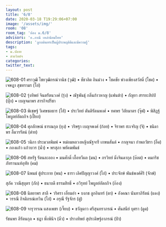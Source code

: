 ```yaml
---
layout: post
title: '6/8'
date: 2020-03-18 T19:29:06+07:00
image: '/assets/img/'
room: '08'
room_tag: 'ห้อง ม.6/8'
advisors: 'อ.ภาณี เหล่านิยมไทย'
description: 'ลูกบดินทรเป็นผู้ประพฤติดีและมีความรู้'
tags:
- ม.ปลาย
- สายวิทย์ฯ
categories:
twitter_text:
---
```

![608-01](https://res.cloudinary.com/dbruw74ms/image/upload/c_fit,w_760/v1584535562/608-01_j0jktp.png)
ศราวุฒิ ไชยวุฒิกรณ์วานิช (วุฒิ) • ชัชวลิต อินม่วง • โชคชัย พ่วงเพียงสวัสดิ์ (โชค) • เจษฎา สุขทรามร (โอ๋)

![608-02](https://res.cloudinary.com/dbruw74ms/image/upload/c_fit,w_760/v1584535607/608-02_jgnglt.png)
รุ่งทิพย์ จินตรัตนวงศ์ (รุ่ง) • ณัฐพันธุ์ กลิ่นก้าวหาญ (แฟนต้า) • กัญยา สรรยะสิปป์ (ปุ๊ก) • เบญจมาพร สารกิจปรีชา

![608-03](https://res.cloudinary.com/dbruw74ms/image/upload/c_fit,w_760/v1584535573/608-03_ns4xp0.png)
พิเชษฐ์ วิเศษชลธาร (ไฮ้) • ประวิทย์ ตันติรัตนพงศ์ • ทศพร วิลัยมาตร (จุ๊ฟ) • พิสิฏฐ์ ไพบูลย์อัตถกิจ (เปี๊ยก)

![608-04](https://res.cloudinary.com/dbruw74ms/image/upload/c_fit,w_760/v1584535570/608-04_vjkp9d.png)
ศุภลักษณ์ ธารณกุล (ยุง) • วริษฐา เบญจพงศ์ (ก้อย) • จิราพร ฮะเจริญ (จิ) • ชนิดาพร ลิ้มวรรัตน์ (ต่าย)

![608-05](https://res.cloudinary.com/dbruw74ms/image/upload/c_fit,w_760/v1584535562/608-05_z4jl9a.png)
วนิภา ประมวลพิมพ์ • หม่อมหลวงหญิงณัฐจารี เกษมสันต์ • กาญจนา กำพลวัชรา (อิ๊ด) • กองแก้ว แก้วบวร (น้ำ) • พรสุภา พยัคฆพันธ์

![608-06](https://res.cloudinary.com/dbruw74ms/image/upload/c_fit,w_760/v1584535575/608-06_lzkxes.png)
สหรัฐ รัตนละออง • มนศักดิ์ เอื้อทวีผล (มน) • กรวิทย์ มิ่งจินดากุล (บ๊อต) • คมกริช ภัทรานนท์อุทัย (คม)

![608-07](https://res.cloudinary.com/dbruw74ms/image/upload/c_fit,w_760/v1584535680/608-07_z1hhte.png)
นิพนธ์ ตู้ประกาย (พน) • ธารา เลิศปัญญาวงศ์ (ไก่) • ประจักษ์ พันธ์พงศ์ศิริ (จักษ์)

สุภัค วาณีสุบุตร (ภัก) • ธนาบดี ธรรมสิทธิ์ • อวิรุทย์ ไพบูลย์อัตถกิจ (ก๊อง)

![608-08](https://res.cloudinary.com/dbruw74ms/image/upload/c_fit,w_760/v1584535685/608-08_qmpwpz.png)
นิตยาพร สาลี • วริศรา เอี่ยมอำ • บงกช ลูกอินทร์ (ตา) • อังคณา นันทาภิรัตน์ (แดง) • วรรณี กิจติภรณ์เทวิน (ไก่) • อรุณี รัฐจักร (ตู่)

![608-09](https://res.cloudinary.com/dbruw74ms/image/upload/c_fit,w_760/v1584535678/608-09_hzsr72.png)
จารุวรรณ แสงเพชร (เจี๊ยบ) • ขวัญดาว ศรีสุนทราภรณ์ • ศันสนีย์ บุศรา (ดูด)

รัชนพร ลีรัตนกุล • ชฎา พึ่งพินิจ (ดิ๋ว) • ปรางทิพย์ สุประดิษฐ์อาภรณ์ (ป้า)
